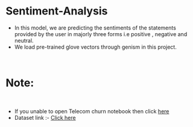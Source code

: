 # Sentiment-Analysis
<ul>
  <li>In  this model, we are predicting the sentiments of the statements provided by the user in majorly three forms i.e positive , negative and neutral.  
  <li>We load pre-trained glove vectors through genism in this project. 
</ul>
<br>
  <h1>Note:</h1><br>
  <ul>
<li>  If you unable to open Telecom churn notebook then click <a href=https://nbviewer.org/github/nirbhay-cpu/Sentiment-Analysis/blob/main/Sentiment%20Analysis.ipynb>here</a>
  <li>Dataset link :- <a href=https://www.kaggle.com/datasets/kazanova/sentiment140> Click here</a>
</ul>

